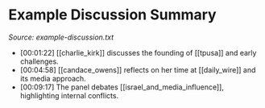 # Example Discussion Summary
_Source: example-discussion.txt_

- [00:01:22] [[charlie_kirk]] discusses the founding of [[tpusa]] and early challenges.
- [00:04:58] [[candace_owens]] reflects on her time at [[daily_wire]] and its media approach.
- [00:09:17] The panel debates [[israel_and_media_influence]], highlighting internal conflicts.